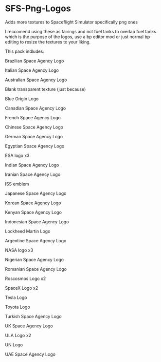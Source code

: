 # SFS-Png-Logos
Adds more textures to Spaceflight Simulator specifically png ones

I reccomend using these as fairings and not fuel tanks to overlap fuel tanks which is the purpose of the logos, use a bp editor mod or just normal bp editing to resize the textures to your liking.

This pack indludes:

Brazilian Space Agency Logo

Italian Space Agency Logo

Australian Space Agency Logo

Blank transparent texture (just because)

Blue Origin Logo

Canadian Space Agency Logo

French Space Agency Logo

Chinese Space Agency Logo

German Space Agency Logo

Egyptian Space Agency Logo

ESA logo x3

Indian Space Agency Logo

Iranian Space Agency Logo

ISS emblem

Japanese Space Agency Logo

Korean Space Agency Logo

Kenyan Space Agency Logo

Indonesian Space Agency Logo

Lockheed Martin Logo

Argentine Space Agency Logo

NASA logo x3

Nigerian Space Agency Logo

Romanian Space Agency Logo

Roscosmos Logo x2

SpaceX Logo x2

Tesla Logo

Toyota Logo

Turkish Space Agency Logo

UK Space Agency Logo

ULA Logo x2

UN Logo

UAE Space Agency Logo
